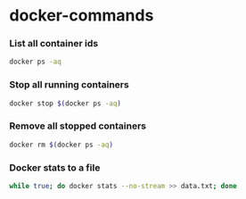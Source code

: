 # docker-commands

### List all container ids
```bash
docker ps -aq
```

### Stop all running containers
```bash
docker stop $(docker ps -aq)
```

### Remove all stopped containers
```bash
docker rm $(docker ps -aq)
```

### Docker stats to a file
```bash
while true; do docker stats --no-stream >> data.txt; done
```
